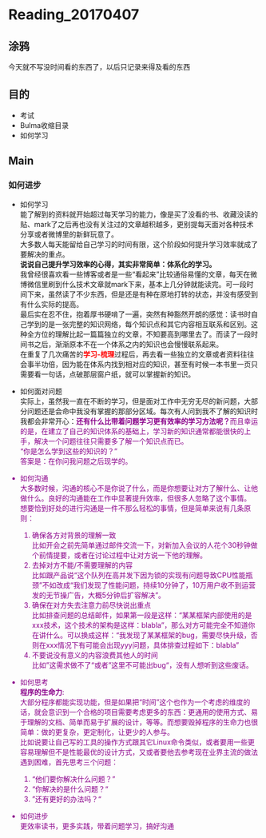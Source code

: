# Reading_20170407
## 涂鸦  
今天就不写没时间看的东西了，以后只记录来得及看的东西

## 目的
- 考试
- Bulma收缩目录
- 如何学习

## Main
### 如何进步  

- 如何学习  
能了解到的资料就开始超过每天学习的能力，像是买了没看的书、收藏没读的贴、mark了之后再也没有关注过的文章越积越多，更别提每天面对各种技术分享或者微博里的新鲜玩意了。<br>
大多数人每天能留给自己学习的时间有限，这个阶段如何提升学习效率就成了要解决的重点。<br>
<b>说说自己提升学习效率的心得，其实非常简单：体系化的学习。</b><br>
我曾经很喜欢看一些博客或者是一些“看起来”比较通俗易懂的文章，每天在微博微信里刷到什么技术文章就mark下来，基本上几分钟就能读完。可一段时间下来，虽然读了不少东西，但是还是有种在原地打转的状态，并没有感受到有什么实际的提高。<br>
最后实在忍不住，抱着厚书硬啃了一遍，突然有种豁然开朗的感觉：读书时自己学到的是一张完整的知识网络，每个知识点和其它内容相互联系和区别。这种全方位的理解比起一篇篇独立的文章，不知要高到哪里去了。而读了一段时间书之后，渐渐原本不在一个体系之内的知识也会慢慢联系起来。<br>
在重复了几次痛苦的<b><font color="#FF0000">学习-梳理</font></b>过程后，再去看一些独立的文章或者资料往往会事半功倍，因为能在体系内找到相对应的知识，甚至有时候一本书里一页只需要看一句话，点破那层窗户纸，就可以掌握新的知识。<br>

- 如何面对问题  
实际上，虽然我一直在不断的学习，但是面对工作中无穷无尽的新问题，大部分问题还是会命中我没有掌握的那部分区域。每次有人问到我不了解的知识时我都会非常开心：<font color="#8B008B">**还有什么比带着问题学习更有效率的学习方法呢？**<font>而且幸运的是，在建立了自己的知识体系的基础上，学习新的知识通常都能很快的上手，解决一个问题往往只需要多了解一个知识点而已。<br>
“你是怎么学到这些的知识的？”<br>
答案是：在你问我问题之后现学的。

- 如何沟通  
大多数时候，沟通的核心不是你说了什么，而是你想要让对方了解什么、让他做什么。良好的沟通能在工作中显著提升效率，但很多人忽略了这个事情。<br>
想要恰到好处的进行沟通是一件不那么轻松的事情，但是简单来说有几条原则：<br>
  1. 确保各方对背景的理解一致<br>
  比如开会之前先简单通过邮件交流一下，对新加入会议的人花个30秒钟做个前情提要，或者在讨论过程中让对方说一下他的理解。<br>  
  2. 去掉对方不能/不需要理解的内容<br>
  比如跟产品说“这个队列在高并发下因为锁的实现有问题导致CPU性能瓶颈”不如改成“我们发现了性能问题，持续10分钟了，10万用户收不到运营发的无节操广告，大概5分钟后扩容解决”。<br>  
  3. 确保在对方失去注意力前尽快说出重点<br>
  比如排查问题的总结邮件，如果第一段是这样：“某某框架内部使用的是xxx技术，这个技术的架构是这样：blabla”，那么对方可能完全不知道你在讲什么。可以换成这样：“我发现了某某框架的bug，需要尽快升级，否则在xxx情况下有可能会出现yyy问题，具体排查过程如下：blabla”<br>  
  4. 不要说没有意义的内容浪费其他人的时间<br>
  比如”这需求做不了“或者”这里不可能出bug“，没有人想听到这些废话。

- 如何思考  
<b>程序的生命力</b>:<br>
大部分程序都能实现功能，但是如果把“时间”这个也作为一个考虑的维度的话，就会意识到一个合格的项目需要考虑更多的东西：更通用的使用方式、易于理解的文档、简单而易于扩展的设计，等等。而想要毁掉程序的生命力也很简单：做的更复杂，更定制化，让更少的人参与。<br>
比如说要让自己写的工具的操作方式跟其它Linux命令类似，或者要用一些更容易理解但不是性能最优的设计方式，又或者要他去参考现在业界主流的做法<br>
遇到困难，首先思考三个问题：
  1. “他们要你解决什么问题？”<br>
  2. “你解决的是什么问题？“<br>
  3. ”还有更好的办法吗？“<br>

- 如何进步<br>
更效率读书，更多实践，带着问题学习，搞好沟通
